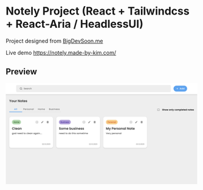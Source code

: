 # Notely Project (React + Tailwindcss + React-Aria / HeadlessUI)

Project designed from [BigDevSoon.me](https://bigdevsoon.me/)

Live demo https://notely.made-by-kim.com/

## Preview

<img src="./previews/preview.png" alt="notely" width="750"/>
